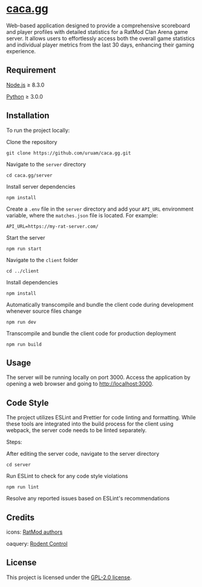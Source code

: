 # [caca.gg](https://caca.gg)

Web-based application designed to provide a comprehensive scoreboard and player profiles with detailed statistics for a RatMod Clan Arena game server. It allows users to effortlessly access both the overall game statistics and individual player metrics from the last 30 days, enhancing their gaming experience.

## Requirement

[Node.js](https://nodejs.org) ≥ 8.3.0

[Python](https://www.python.org) ≥ 3.0.0

## Installation

To run the project locally:

Clone the repository

```
git clone https://github.com/uruam/caca.gg.git
```

Navigate to the `server` directory

```
cd caca.gg/server
```

Install server dependencies

```
npm install
```

Create a `.env` file in the `server` directory and add your `API_URL` environment variable, where the `matches.json` file is located. For example:

```
API_URL=https://my-rat-server.com/
```

Start the server

```
npm run start
```

Navigate to the `client` folder

```
cd ../client
```

Install dependencies

```
npm install
```

Automatically transcompile and bundle the client code during development whenever source files change

```
npm run dev
```

Transcompile and bundle the client code for production deployment

```
npm run build
```

## Usage

The server will be running locally on port 3000. Access the application by opening a web browser and going to [http://localhost:3000](http://localhost:3000).

## Code Style

The project utilizes ESLint and Prettier for code linting and formatting. While these tools are integrated into the build process for the client using webpack, the server code needs to be linted separately.

Steps:

After editing the server code, navigate to the server directory

```
cd server
```

Run ESLint to check for any code style violations

```
npm run lint
```

Resolve any reported issues based on ESLint's recommendations

## Credits

icons: [RatMod authors](https://ratmod.github.io)

oaquery: [Rodent Control](https://github.com/rdntcntrl)

## License

This project is licensed under the [GPL-2.0 license](https://github.com/uruam/caca.gg#GPL-2.0-1-ov-file).
